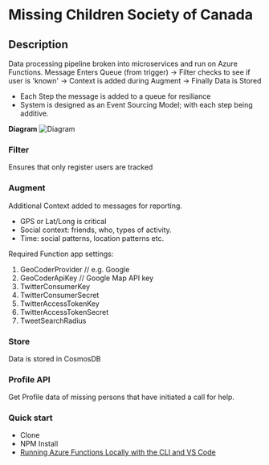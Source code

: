 # Missing Children Society of Canada

## Description
Data processing pipeline broken into microservices and run on Azure Functions.
Message Enters Queue (from trigger) -> Filter checks to see if user is 'known' -> Context is added during Augment -> Finally Data is Stored
- Each Step the message is added to a queue for resiliance
- System is designed as an Event Sourcing Model; with each step being additive.

**Diagram**
![Diagram](https://github.com/Missing-Children-Society-Canada/messaging/raw/master/docs/system-overview.PNG)

### Filter
Ensures that only register users are tracked

### Augment
Additional Context added to messages for reporting.
- GPS or Lat/Long is critical
- Social context: friends, who, types of activity.
- Time: social patterns, location patterns etc.

Required Function app settings:
1. GeoCoderProvider // e.g. Google 
2. GeoCoderApiKey // Google Map API key
3. TwitterConsumerKey
4. TwitterConsumerSecret
5. TwitterAccessTokenKey
6. TwitterAccessTokenSecret
7. TweetSearchRadius

### Store
Data is stored in CosmosDB

### Profile API
Get Profile data of missing persons that have initiated a call for help.

### Quick start
- Clone
- NPM Install
- [Running Azure Functions Locally with the CLI and VS Code](https://blogs.msdn.microsoft.com/appserviceteam/2016/12/01/running-azure-functions-locally-with-the-cli/)